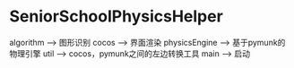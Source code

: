 # SeniorSchoolPhysicsHelper

algorithm --> 图形识别
cocos  -->  界面渲染
physicsEngine  -->  基于pymunk的物理引擎
util -->  cocos，pymunk之间的左边转换工具
main  -->  启动
